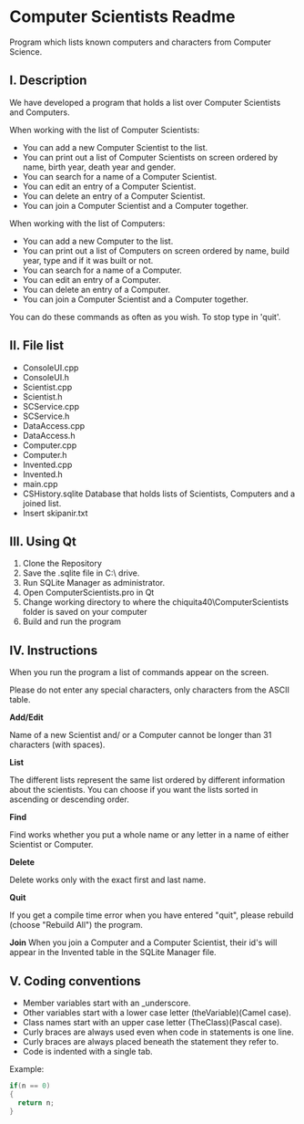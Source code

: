 # Computer Scientists Readme

Program which lists known computers and characters from Computer Science.

## I. Description
We have developed a program that holds a list over Computer Scientists and Computers.

When working with the list of Computer Scientists:

* You can add a new Computer Scientist to the list. 
* You can print out a list of Computer Scientists on screen ordered by name, birth year, death year and gender.
* You can search for a name of a Computer Scientist.
* You can edit an entry of a Computer Scientist.
* You can delete an entry of a Computer Scientist.
* You can join a Computer Scientist and a Computer together.

When working with the list of Computers:

* You can add a new Computer to the list.
* You can print out a list of Computers on screen ordered by name, build year, type and if it was built or not.
* You can search for a name of a Computer.
* You can edit an entry of a Computer.
* You can delete an entry of a Computer.
* You can join a Computer Scientist and a Computer together.

You can do these commands as often as you wish. To stop type in 'quit'.

## II. File list
+ ConsoleUI.cpp
+ ConsoleUI.h
+ Scientist.cpp
+ Scientist.h
+ SCService.cpp
+ SCService.h
+ DataAccess.cpp
+ DataAccess.h
+ Computer.cpp
+ Computer.h
+ Invented.cpp
+ Invented.h
+ main.cpp
+ CSHistory.sqlite    Database that holds lists of Scientists, Computers and a joined list.
+ Insert skipanir.txt

## III. Using Qt
1. Clone the Repository
2. Save the .sqlite file in C:\ drive.
3. Run SQLite Manager as administrator.
4. Open ComputerScientists.pro in Qt
5. Change working directory to where the chiquita40\ComputerScientists folder is saved on your computer
6. Build and run the program

## IV. Instructions 
When you run the program a list of commands appear on the screen.

Please do not enter any special characters, only characters from the ASCII table.

**Add/Edit**

Name of a new Scientist and/ or a Computer cannot be longer than 31 characters (with spaces).


**List**

The different lists represent the same list ordered by different information about the scientists. You can choose if you want the lists sorted in ascending or descending order.

**Find**

Find works whether you put a whole name or any letter in a name of either Scientist or Computer.

**Delete**

Delete works only with the exact first and last name.

**Quit**

If you get a compile time error when you have entered "quit", please rebuild (choose "Rebuild All") the program.

**Join**
When you join a Computer and a Computer Scientist, their id's will appear in the Invented table in the SQLite Manager file.



## V. Coding conventions
* Member variables start with an _underscore.
* Other variables start with a lower case letter (theVariable)(Camel case).
* Class names start with an upper case letter (TheClass)(Pascal case).
* Curly braces are always used even when code in statements is one line.
* Curly braces are always placed beneath the statement they refer to.
* Code is indented with a single tab.

Example:
```c++
if(n == 0)
{
  return n;
}
```
